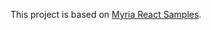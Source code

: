 This project is based on [Myria React Samples](https://github.com/MyriaPlatform/myria-react-samples).


